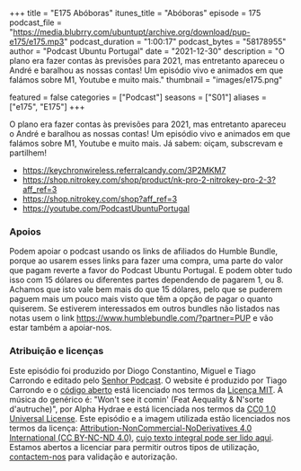 +++
title = "E175 Abóboras"
itunes_title = "Abóboras"
episode = 175
podcast_file = "https://media.blubrry.com/ubuntupt/archive.org/download/pup-e175/e175.mp3"
podcast_duration = "1:00:17"
podcast_bytes = "58178955"
author = "Podcast Ubuntu Portugal"
date = "2021-12-30"
description = "O plano era fazer contas às previsões para 2021, mas entretanto apareceu o André e baralhou as nossas contas! Um episódio vivo e animados em que falámos sobre M1, Youtube e muito mais."
thumbnail = "images/e175.png"

featured = false
categories = ["Podcast"]
seasons = ["S01"]
aliases = ["e175", "E175"]
+++

O plano era fazer contas às previsões para 2021, mas entretanto apareceu o André e baralhou as nossas contas! Um episódio vivo e animados em que falámos sobre M1, Youtube e muito mais.
Já sabem: oiçam, subscrevam e partilhem!

* https://keychronwireless.referralcandy.com/3P2MKM7
* https://shop.nitrokey.com/shop/product/nk-pro-2-nitrokey-pro-2-3?aff_ref=3
* https://shop.nitrokey.com/shop?aff_ref=3
* https://youtube.com/PodcastUbuntuPortugal


### Apoios
Podem apoiar o podcast usando os links de afiliados do Humble Bundle, porque ao usarem esses links para fazer uma compra, uma parte do valor que pagam reverte a favor do Podcast Ubuntu Portugal.
E podem obter tudo isso com 15 dólares ou diferentes partes dependendo de pagarem 1, ou 8.
Achamos que isto vale bem mais do que 15 dólares, pelo que se puderem paguem mais um pouco mais visto que têm a opção de pagar o quanto quiserem.
Se estiverem interessados em outros bundles não listados nas notas usem o link https://www.humblebundle.com/?partner=PUP e vão estar também a apoiar-nos.

### Atribuição e licenças
Este episódio foi produzido por Diogo Constantino, Miguel e Tiago Carrondo e editado pelo [Senhor Podcast](https://senhorpodcast.pt/).
O website é produzido por Tiago Carrondo e o [código aberto](https://gitlab.com/podcastubuntuportugal/website) está licenciado nos termos da [Licença MIT](https://gitlab.com/podcastubuntuportugal/website/main/LICENSE).
A música do genérico é: "Won't see it comin' (Feat Aequality & N'sorte d'autruche)", por Alpha Hydrae e está licenciada nos termos da [CC0 1.0 Universal License](https://creativecommons.org/publicdomain/zero/1.0/).
Este episódio e a imagem utilizada estão licenciados nos termos da licença: [Attribution-NonCommercial-NoDerivatives 4.0 International (CC BY-NC-ND 4.0)](https://creativecommons.org/licenses/by-nc-nd/4.0/), [cujo texto integral pode ser lido aqui](https://creativecommons.org/licenses/by-nc-nd/4.0/legalcode). Estamos abertos a licenciar para permitir outros tipos de utilização, [contactem-nos](https://podcastubuntuportugal.org/contactos) para validação e autorização.

